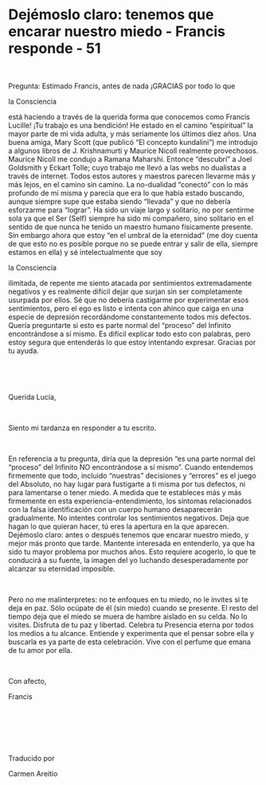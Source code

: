 # Dejémoslo claro: tenemos que encarar nuestro miedo - Francis responde - 51


&nbsp;


 





Pregunta: Estimado Francis, antes de nada &iexcl;GRACIAS por todo lo que 





la Consciencia




 est&aacute; haciendo a trav&eacute;s de la querida forma que conocemos como Francis Lucille! &iexcl;Tu trabajo es una bendici&oacute;n! He estado en el camino &ldquo;espiritual&rdquo; la mayor parte de mi vida adulta, y m&aacute;s seriamente los &uacute;ltimos diez a&ntilde;os. Una buena amiga, Mary Scott (que public&oacute; &ldquo;El concepto kundalini&rdquo;) me introdujo a algunos libros de J. Krishnamurti y Maurice Nicoll realmente provechosos. Maurice Nicoll me condujo a Ramana Maharshi. Entonce &ldquo;descubr&iacute;&rdquo; a Joel Goldsmith y Eckart Tolle; cuyo trabajo me llev&oacute; a las webs no dualistas a trav&eacute;s de internet. Todos estos autores y maestros parecen llevarme m&aacute;s y m&aacute;s lejos, en el camino sin camino. La no-dualidad &ldquo;conect&oacute;&rdquo; con lo m&aacute;s profundo de m&iacute; misma y parec&iacute;a que era lo que hab&iacute;a estado buscando, aunque siempre supe que estaba siendo &ldquo;llevada&rdquo; y que no deber&iacute;a esforzarme para &ldquo;lograr&rdquo;. Ha sido un viaje largo y solitario, no por sentirme sola ya que el Ser (Self) siempre ha sido mi compa&ntilde;ero, sino solitario en el sentido de que nunca he tenido un maestro humano f&iacute;sicamente presente. Sin embargo ahora que estoy &ldquo;en el umbral de la eternidad&rdquo; (me doy cuenta de que esto no es posible porque no se puede entrar y salir de ella, siempre estamos en ella) y s&eacute; intelectualmente que soy 




la Consciencia





 ilimitada, de repente me siento atacada por sentimientos extremadamente negativos y es realmente dif&iacute;cil dejar que surjan sin ser completamente usurpada por ellos. S&eacute; que no deber&iacute;a castigarme por experimentar esos sentimientos, pero el ego es listo e intenta con ah&iacute;nco que caiga en una especie de depresi&oacute;n record&aacute;ndome constantemente todos mis defectos. Quer&iacute;a preguntarte si esto es parte normal del &ldquo;proceso&rdquo; del Infinito encontr&aacute;ndose a s&iacute; mismo. Es dif&iacute;cil explicar todo esto con palabras, pero estoy segura que entender&aacute;s lo que estoy intentando expresar. Gracias por tu ayuda.






&nbsp;







&nbsp;






Querida Luc&iacute;a,






&nbsp;






Siento mi tardanza en responder a tu escrito.






&nbsp;






En referencia a tu pregunta, dir&iacute;a que la depresi&oacute;n &ldquo;es una parte normal del &ldquo;proceso&rdquo; del Infinito NO encontr&aacute;ndose a s&iacute; mismo&rdquo;. Cuando entendemos firmemente que todo, incluido &ldquo;nuestras&rdquo; decisiones y &ldquo;errores&rdquo; es el juego del Absoluto, no hay lugar para fustigarte a ti misma por tus defectos, ni para lamentarse o tener miedo. A medida que te estableces m&aacute;s y m&aacute;s firmemente en esta experiencia-entendimiento, los s&iacute;ntomas relacionados con la falsa identificaci&oacute;n con un cuerpo humano desaparecer&aacute;n gradualmente. No intentes controlar los sentimientos negativos. Deja que hagan lo que quieran hacer, t&uacute; eres la apertura en la que aparecen. Dej&eacute;moslo claro: antes o despu&eacute;s tenemos que encarar nuestro miedo, y mejor m&aacute;s pronto que tarde. Mantente interesada en entenderlo, ya que ha sido tu mayor problema por muchos a&ntilde;os. Esto requiere acogerlo, lo que te conducir&aacute; a su fuente, la imagen del yo luchando desesperadamente por alcanzar su eternidad imposible.






&nbsp;






Pero no me malinterpretes: no te enfoques en tu miedo, no le invites si te deja en paz. S&oacute;lo oc&uacute;pate de &eacute;l (sin miedo) cuando se presente. El resto del tiempo deja que el miedo se muera de hambre aislado en su celda. No lo visites. Disfruta de tu paz y libertad. Celebra tu Presencia eterna por todos los medios a tu alcance. Entiende y experimenta que el pensar sobre ella y buscarla es ya parte de esta celebraci&oacute;n. Vive con el perfume que emana de tu amor por ella.






&nbsp;






Con afecto, 





Francis






&nbsp;







&nbsp;







&nbsp;






Traducido por 






Carmen Areitio









